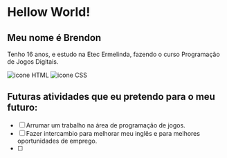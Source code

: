 # Hellow World!
## Meu nome é Brendon
Tenho 16 anos, e estudo na Etec Ermelinda, fazendo o curso Programação de Jogos Digitais.

 ![icone HTML](https://user-images.githubusercontent.com/105553904/181346604-248a6ec4-b1ce-4bdc-b2ba-19eb2ced75c2.jpg)
 ![icone CSS](https://user-images.githubusercontent.com/105553904/181346642-26748d36-a69a-4a18-bf6f-48a94640312a.jpg)

## Futuras atividades que eu pretendo para o meu futuro:

- [ ] Arrumar um trabalho na área de programação de jogos.
- [ ] Fazer intercambio para melhorar meu inglês e para melhores oportunidades de emprego.
- [ ] 
